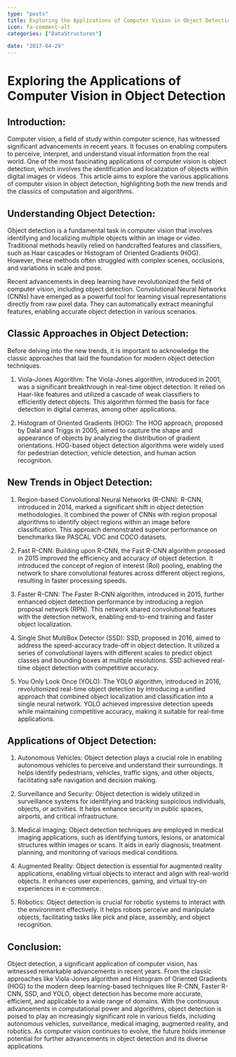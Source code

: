 ```yaml
---
type: "posts"
title: Exploring the Applications of Computer Vision in Object Detection
icon: fa-comment-alt
categories: ["DataStructures"]

date: "2017-04-29"
---
```




# Exploring the Applications of Computer Vision in Object Detection

## Introduction:

Computer vision, a field of study within computer science, has witnessed significant advancements in recent years. It focuses on enabling computers to perceive, interpret, and understand visual information from the real world. One of the most fascinating applications of computer vision is object detection, which involves the identification and localization of objects within digital images or videos. This article aims to explore the various applications of computer vision in object detection, highlighting both the new trends and the classics of computation and algorithms.

## Understanding Object Detection:

Object detection is a fundamental task in computer vision that involves identifying and localizing multiple objects within an image or video. Traditional methods heavily relied on handcrafted features and classifiers, such as Haar cascades or Histogram of Oriented Gradients (HOG). However, these methods often struggled with complex scenes, occlusions, and variations in scale and pose.

Recent advancements in deep learning have revolutionized the field of computer vision, including object detection. Convolutional Neural Networks (CNNs) have emerged as a powerful tool for learning visual representations directly from raw pixel data. They can automatically extract meaningful features, enabling accurate object detection in various scenarios.

## Classic Approaches in Object Detection:

Before delving into the new trends, it is important to acknowledge the classic approaches that laid the foundation for modern object detection techniques.

1. Viola-Jones Algorithm: The Viola-Jones algorithm, introduced in 2001, was a significant breakthrough in real-time object detection. It relied on Haar-like features and utilized a cascade of weak classifiers to efficiently detect objects. This algorithm formed the basis for face detection in digital cameras, among other applications.

2. Histogram of Oriented Gradients (HOG): The HOG approach, proposed by Dalal and Triggs in 2005, aimed to capture the shape and appearance of objects by analyzing the distribution of gradient orientations. HOG-based object detection algorithms were widely used for pedestrian detection, vehicle detection, and human action recognition.

## New Trends in Object Detection:

1. Region-based Convolutional Neural Networks (R-CNN): R-CNN, introduced in 2014, marked a significant shift in object detection methodologies. It combined the power of CNNs with region proposal algorithms to identify object regions within an image before classification. This approach demonstrated superior performance on benchmarks like PASCAL VOC and COCO datasets.

2. Fast R-CNN: Building upon R-CNN, the Fast R-CNN algorithm proposed in 2015 improved the efficiency and accuracy of object detection. It introduced the concept of region of interest (RoI) pooling, enabling the network to share convolutional features across different object regions, resulting in faster processing speeds.

3. Faster R-CNN: The Faster R-CNN algorithm, introduced in 2015, further enhanced object detection performance by introducing a region proposal network (RPN). This network shared convolutional features with the detection network, enabling end-to-end training and faster object localization.

4. Single Shot MultiBox Detector (SSD): SSD, proposed in 2016, aimed to address the speed-accuracy trade-off in object detection. It utilized a series of convolutional layers with different scales to predict object classes and bounding boxes at multiple resolutions. SSD achieved real-time object detection with competitive accuracy.

5. You Only Look Once (YOLO): The YOLO algorithm, introduced in 2016, revolutionized real-time object detection by introducing a unified approach that combined object localization and classification into a single neural network. YOLO achieved impressive detection speeds while maintaining competitive accuracy, making it suitable for real-time applications.

## Applications of Object Detection:

1. Autonomous Vehicles: Object detection plays a crucial role in enabling autonomous vehicles to perceive and understand their surroundings. It helps identify pedestrians, vehicles, traffic signs, and other objects, facilitating safe navigation and decision making.

2. Surveillance and Security: Object detection is widely utilized in surveillance systems for identifying and tracking suspicious individuals, objects, or activities. It helps enhance security in public spaces, airports, and critical infrastructure.

3. Medical Imaging: Object detection techniques are employed in medical imaging applications, such as identifying tumors, lesions, or anatomical structures within images or scans. It aids in early diagnosis, treatment planning, and monitoring of various medical conditions.

4. Augmented Reality: Object detection is essential for augmented reality applications, enabling virtual objects to interact and align with real-world objects. It enhances user experiences, gaming, and virtual try-on experiences in e-commerce.

5. Robotics: Object detection is crucial for robotic systems to interact with the environment effectively. It helps robots perceive and manipulate objects, facilitating tasks like pick and place, assembly, and object recognition.

## Conclusion:

Object detection, a significant application of computer vision, has witnessed remarkable advancements in recent years. From the classic approaches like Viola-Jones algorithm and Histogram of Oriented Gradients (HOG) to the modern deep learning-based techniques like R-CNN, Faster R-CNN, SSD, and YOLO, object detection has become more accurate, efficient, and applicable to a wide range of domains. With the continuous advancements in computational power and algorithms, object detection is poised to play an increasingly significant role in various fields, including autonomous vehicles, surveillance, medical imaging, augmented reality, and robotics. As computer vision continues to evolve, the future holds immense potential for further advancements in object detection and its diverse applications.